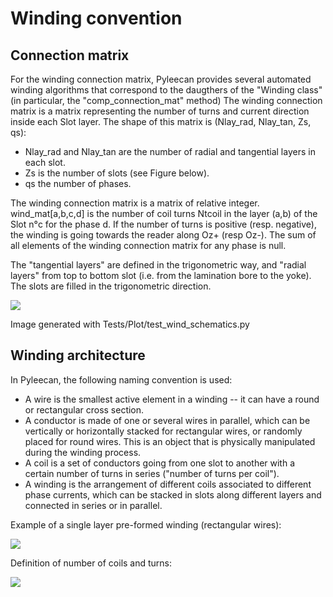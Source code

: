 Winding convention
==================

Connection matrix
-----------------

For the winding connection matrix, Pyleecan provides several automated
winding algorithms that correspond to the daugthers of the "Winding
class" (in particular, the "comp_connection_mat" method) The
winding connection matrix is a matrix representing the number of turns
and current direction inside each Slot layer. The shape of this matrix
is (Nlay_rad, Nlay_tan, Zs, qs):

-   Nlay_rad and Nlay_tan are the number of radial and tangential
    layers in each slot.
-   Zs is the number of slots (see Figure below).
-   qs the number of phases.

The winding connection matrix is a matrix of relative integer.
wind_mat\[a,b,c,d\] is the number of coil turns Ntcoil in the layer
(a,b) of the Slot n°c for the phase d. If the number of turns is
positive (resp. negative), the winding is going towards the reader along
Oz+ (resp Oz-). The sum of all elements of the winding connection matrix
for any phase is null.

The "tangential layers" are defined in the trigonometric way, and
"radial layers" from top to bottom slot (i.e. from the lamination bore
to the yoke). The slots are filled in the trigonometric direction.

![](_static/winding_convention_1.PNG)

Image generated with Tests/Plot/test_wind_schematics.py

Winding architecture
--------------------

In Pyleecan, the following naming convention is used:

-   A wire is the smallest active element in a winding -- it can have a round or rectangular cross section.
-   A conductor is made of one or several wires in parallel, which can be vertically or horizontally stacked for rectangular wires, or
    randomly placed for round wires. This is an object that is physically manipulated during the winding process.
-   A coil is a set of conductors going from one slot to another with a
    certain number of turns in series ("number of turns per coil").
-   A winding is the arrangement of different coils associated to
    different phase currents, which can be stacked in slots along
    different layers and connected in series or in parallel.

Example of a single layer pre-formed winding (rectangular wires):

![](_static/winding_convention_2.PNG)

Definition of number of coils and turns:

![](_static/winding_convention_3.PNG)
